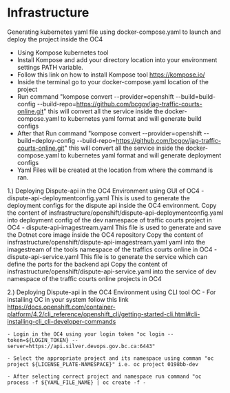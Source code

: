 # Infrastructure
Generating kubernetes yaml file using docker-compose.yaml to launch and deploy the project inside the OC4
- Using Kompose kubernetes tool
 - Install Kompose and add your directory location into your environment  settings PATH variable.
 - Follow this link on how to install Kompose tool https://kompose.io/
 - Inside the terminal go to your docker-compose.yaml location of the project
 - Run command "kompose convert --provider=openshift --build=build-config --build-repo=https://github.com/bcgov/jag-traffic-courts-online.git" this will convert all the service inside the docker-compose.yaml to kubernetes yaml format and will generate build configs
 - After that Run command "kompose convert --provider=openshift --build=deploy-config --build-repo=https://github.com/bcgov/jag-traffic-courts-online.git" this will convert all the service inside the docker-compose.yaml to kubernetes yaml format and will generate deployment configs
 - Yaml Files will be created at the location from where the command is ran. 
 

1.) Deploying Dispute-api in the OC4 Environment using GUI of OC4
    - dispute-api-deploymentconfig.yaml
     This is used to generate the deployment configs for the dispute api inside the OC4 environment.
     Copy the content of insfrastructure/openshift/dispute-api-deploymentconfig.yaml into deployment config of the dev namespace of traffic courts project in OC4
    - dispute-api-imagestream.yaml
     This file is used to generate and save the Dotnet core image inside the OC4 repository
     Copy the content of insfrastructure/openshift/dispute-api-imagestream.yaml   yaml into the imagestream of the tools namespace of the traffics courts online in OC4
    -dispute-api-service.yaml
     This file is to generate the service which can define the ports for the backend api
     Copy the content of insfrastructure/openshift/dispute-api-service.yaml into the service of dev namespace of the traffic courts online projects in OC4

2.) Deploying Dispute-api in the OC4 Environment using CLI tool OC
    - For installing OC in your system follow this link https://docs.openshift.com/container-platform/4.2/cli_reference/openshift_cli/getting-started-cli.html#cli-installing-cli_cli-developer-commands

    - Login in the OC4 using your login token "oc login --token=${LOGIN_TOKEN} --server=https://api.silver.devops.gov.bc.ca:6443"

    - Select the appropriate project and its namespace using comman "oc project ${LICENSE_PLATE-NAMESPACE}" i.e. oc project 0198bb-dev

    - After selecting correct project and namespace run command "oc process -f ${YAML_FILE_NAME} | oc create -f -